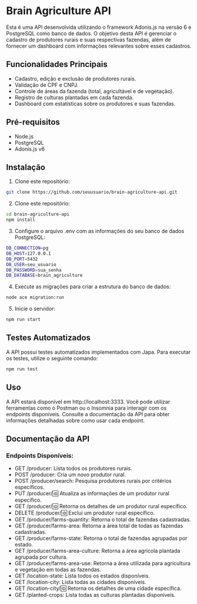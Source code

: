 # Brain Agriculture API

Esta é uma API desenvolvida utilizando o framework Adonis.js na versão 6 e PostgreSQL como banco de dados. O objetivo desta API é gerenciar o cadastro de produtores rurais e suas respectivas fazendas, além de fornecer um dashboard com informações relevantes sobre esses cadastros.

## Funcionalidades Principais

- Cadastro, edição e exclusão de produtores rurais.
- Validação de CPF e CNPJ.
- Controle de áreas da fazenda (total, agricultável e de vegetação).
- Registro de culturas plantadas em cada fazenda.
- Dashboard com estatísticas sobre os produtores e suas fazendas.

## Pré-requisitos

- Node.js
- PostgreSQL
- Adonis.js v6

## Instalação

1. Clone este repositório:

```sh
git clone https://github.com/seuusuario/brain-agriculture-api.git
```

2. Clone este repositório:

```sh
cd brain-agriculture-api
npm install
```

3. Configure o arquivo .env com as informações do seu banco de dados PostgreSQL:

```sh
DB_CONNECTION=pg
DB_HOST=127.0.0.1
DB_PORT=5432
DB_USER=seu_usuario
DB_PASSWORD=sua_senha
DB_DATABASE=brain_agriculture
```

4. Execute as migrações para criar a estrutura do banco de dados:

```sh
node ace migration:run
```

5. Inicie o servidor:

```sh
npm run start
```

## Testes Automatizados
A API possui testes automatizados implementados com Japa. Para executar os testes, utilize o seguinte comando:

```sh
npm run test
```

## Uso
A API estará disponível em http://localhost:3333. Você pode utilizar ferramentas como o Postman ou o Insomnia para interagir com os endpoints disponíveis. Consulte a documentação da API para obter informações detalhadas sobre como usar cada endpoint.


## Documentação da API

### Endpoints Disponíveis:
- GET /producer: Lista todos os produtores rurais.
- POST /producer: Cria um novo produtor rural.
- POST /producer/search: Pesquisa produtores rurais por critérios específicos.
- PUT /producer/:id: Atualiza as informações de um produtor rural específico.
- GET /producer/:id: Retorna os detalhes de um produtor rural específico.
- DELETE /producer/:id: Exclui um produtor rural específico.
- GET /producer/farms-quantity: Retorna o total de fazendas cadastradas.
- GET /producer/farms-area: Retorna a área total de todas as fazendas cadastradas.
- GET /producer/farms-state: Retorna o total de fazendas agrupadas por estado.
- GET /producer/farms-area-culture: Retorna a área agrícola plantada agrupada por cultura.
- GET /producer/farms-area-use: Retorna a área utilizada para agricultura e vegetação em todas as fazendas.
- GET /location-state: Lista todos os estados disponíveis.
- GET /location-city: Lista todas as cidades disponíveis.
- GET /location-city/:id: Retorna os detalhes de uma cidade específica.
- GET /planted-crops: Lista todas as culturas plantadas disponíveis.


